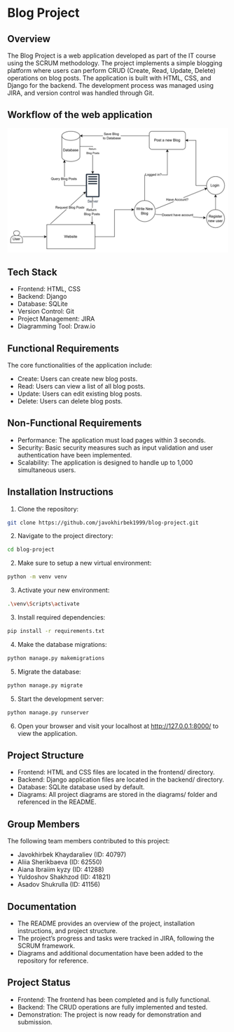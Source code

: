 # Blog Project

## Overview

The Blog Project is a web application developed as part of the IT course using the SCRUM methodology. The project implements a simple blogging platform where users can perform CRUD (Create, Read, Update, Delete) operations on blog posts. The application is built with HTML, CSS, and Django for the backend. The development process was managed using JIRA, and version control was handled through Git.

## Workflow of the web application
![WorkFlow Diagram](workflow-diagram.jpg)

## Tech Stack

- Frontend: HTML, CSS
- Backend: Django
- Database: SQLite
- Version Control: Git
- Project Management: JIRA
- Diagramming Tool: Draw.io

## Functional Requirements

The core functionalities of the application include:

- Create: Users can create new blog posts.
- Read: Users can view a list of all blog posts.
- Update: Users can edit existing blog posts.
- Delete: Users can delete blog posts.

## Non-Functional Requirements

- Performance: The application must load pages within 3 seconds.
- Security: Basic security measures such as input validation and user authentication have been implemented.
- Scalability: The application is designed to handle up to 1,000 simultaneous users.

## Installation Instructions

1. Clone the repository:
   
```bash
git clone https://github.com/javokhirbek1999/blog-project.git
```

2. Navigate to the project directory:
   
```bash
cd blog-project
```

2. Make sure to setup a new virtual environment:

```bash
python -m venv venv
```

3. Activate your new environment:

```bash
.\venv\Scripts\activate
```

3. Install required dependencies:
   
```bash
pip install -r requirements.txt
```   

4. Make the database migrations:
   
```bash
python manage.py makemigrations
```

5. Migrate the database:

```bash
python manage.py migrate
```

5. Start the development server:
   
```bash
python manage.py runserver
```

6. Open your browser and visit your localhost at http://127.0.0.1:8000/ to view the application.

## Project Structure

- Frontend: HTML and CSS files are located in the frontend/ directory.
- Backend: Django application files are located in the backend/ directory.
- Database: SQLite database used by default.
- Diagrams: All project diagrams are stored in the diagrams/ folder and referenced in the README.

## Group Members

The following team members contributed to this project:

- Javokhirbek Khaydaraliev (ID: 40797)
- Aliia Sherikbaeva (ID: 62550)
- Aiana Ibraiim kyzy (ID: 41288)
- Yuldoshov Shakhzod (ID: 41821)
- Asadov Shukrulla (ID: 41156)

## Documentation

- The README provides an overview of the project, installation instructions, and project structure.
- The project’s progress and tasks were tracked in JIRA, following the SCRUM framework.
- Diagrams and additional documentation have been added to the repository for reference.

## Project Status

- Frontend: The frontend has been completed and is fully functional.
- Backend: The CRUD operations are fully implemented and tested.
- Demonstration: The project is now ready for demonstration and submission.
